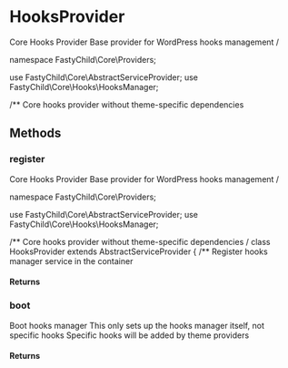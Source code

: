 # HooksProvider

<!-- @doc-source: HooksProvider -->
Core Hooks Provider
Base provider for WordPress hooks management
/

namespace FastyChild\Core\Providers;

use FastyChild\Core\AbstractServiceProvider;
use FastyChild\Core\Hooks\HooksManager;

/**
Core hooks provider without theme-specific dependencies

## Methods

### register
<!-- @doc-source: HooksProvider.register -->
Core Hooks Provider
Base provider for WordPress hooks management
/

namespace FastyChild\Core\Providers;

use FastyChild\Core\AbstractServiceProvider;
use FastyChild\Core\Hooks\HooksManager;

/**
Core hooks provider without theme-specific dependencies
/
class HooksProvider extends AbstractServiceProvider
{
/**
Register hooks manager service in the container

#### Returns



### boot
<!-- @doc-source: HooksProvider.boot -->
Boot hooks manager
This only sets up the hooks manager itself, not specific hooks
Specific hooks will be added by theme providers

#### Returns



